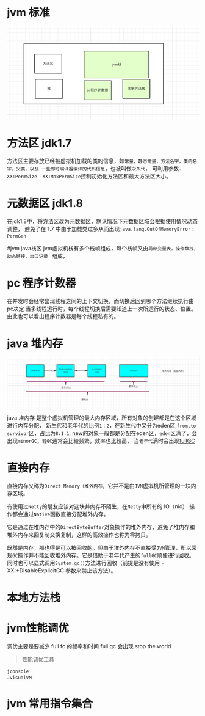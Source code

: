 # jvm 标准

![jvm内存划分](jvm内存划分.png)

# 方法区 jdk1.7
方法区主要存放已经被虚拟机加载的类的信息，如`常量，静态常量，方法名字，类的名字，父类，以及
一些即时编译器编译的代码信息`，也被叫做`永久代`，
可利用参数`-XX:PermSize -XX:MaxPermSize`控制初始化方法区和最大方法区大小。


# 元数据区 jdk1.8
在jdk1.8中，将方法区改为元数据区，默认情况下元数据区域会根据使用情况动态调整，
避免了在 1.7 中由于加载类过多从而出现`java.lang.OutOfMemoryError: PermGen`

#jvm java栈区
jvm虚拟机栈有多个栈帧组成，每个栈帧又由`局部变量表，操作数栈，动态链接，出口记录 `
组成，

# pc 程序计数器
在并发时会经常出现线程之间的上下文切换，而切换后回到哪个方法继续执行由pc决定
当多线程运行时，每个线程切换后需要知道上一次所运行的状态、位置。
由此也可以看出程序计数器是每个线程私有的。

# java 堆内存
![java堆内存](jvm堆内存.png)
java 堆内存 是整个虚拟机管理的最大内存区域，所有对象的创建都是在这个区域进行内存分配，
新生代和老年代的比例`1：2`，在新生代中又分为eden区,`from,to survivor`区，占比为`8:1:1`,
new的对象一般都是分配在eden区，`eden`区满了，会出现`minorGC`，`轻GC`通常会比较频繁，效率也比较高，
当`老年代`满时会出现[fullGC](GC.md)

# 直接内存

直接内存又称为`Direct Memory（堆外内存`，它并不是由`JVM`虚拟机所管理的一块内存区域。

有使用过`Netty`的朋友应该对这块并内存不陌生，在`Netty`中所有的 IO（nio） 操作都会通过`Native`函数直接分配堆外内存。

它是通过在堆内存中的`DirectByteBuffer`对象操作的堆外内存，避免了堆内存和堆外内存来回复制交换复制，这样的高效操作也称为零拷贝。

既然是内存，那也得是可以被回收的。但由于堆外内存不直接受`JVM`管理，所以常规`GC`操作并不能回收堆外内存。它是借助于老年代产生的`fullGC`顺便进行回收。同时也可以显式调用`System.gc()`方法进行回收（前提是没有使用 -XX:+DisableExplicitGC 参数来禁止该方法）。

# 本地方法栈


# jvm性能调优
调优主要是要减少 full fc 的频率和时间 
full gc 会出现 stop the world
> 性能调优工具 

    jconsole
    JvisualVM

# jvm 常用指令集合


